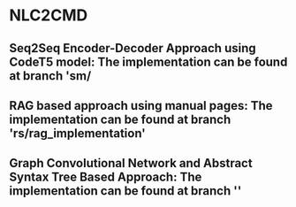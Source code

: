 # NLC2CMD

## Seq2Seq Encoder-Decoder Approach using CodeT5 model: The implementation can be found at branch 'sm/

## RAG based approach using manual pages: The implementation can be found at branch 'rs/rag_implementation'

## Graph Convolutional Network and Abstract Syntax Tree Based Approach: The implementation can be found at branch ''
